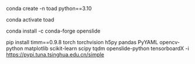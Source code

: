 conda create -n toad python==3.10

conda activate toad

conda install -c conda-forge openslide

pip install timm==0.9.8 torch torchvision h5py pandas PyYAML opencv-python matplotlib scikit-learn scipy tqdm openslide-python tensorboardX -i https://pypi.tuna.tsinghua.edu.cn/simple